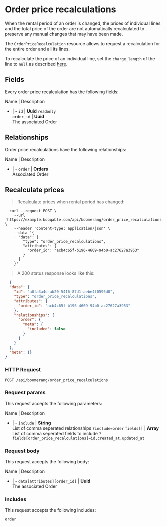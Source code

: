 # Order price recalculations

When the rental period of an order is changed, the prices of individual lines
and the total price of the order are not automatically recalculated to preserve
any manual changes that may have been made.

The `OrderPriceRecalculation` resource allows to request a recalculation for the
entire order and all its lines.

To recalculate the price of an individual line, set the `charge_length` of the
line to `null` as described [here](#lines-fields).

## Fields
Every order price recalculation has the following fields:

Name | Description
- | -
`id` | **Uuid** `readonly`<br>
`order_id` | **Uuid** <br>The associated Order


## Relationships
Order price recalculations have the following relationships:

Name | Description
- | -
`order` | **Orders**<br>Associated Order


## Recalculate prices



> Recalculate prices when rental period has changed:

```shell
  curl --request POST \
    --url 'https://example.booqable.com/api/boomerang/order_price_recalculations' \
    --header 'content-type: application/json' \
    --data '{
      "data": {
        "type": "order_price_recalculations",
        "attributes": {
          "order_id": "acb4c65f-b196-4609-94b0-ac27627a3953"
        }
      }
    }'
```

> A 200 status response looks like this:

```json
  {
  "data": {
    "id": "a0fa3a4d-ab20-5416-87d1-aebe4f0596d8",
    "type": "order_price_recalculations",
    "attributes": {
      "order_id": "acb4c65f-b196-4609-94b0-ac27627a3953"
    },
    "relationships": {
      "order": {
        "meta": {
          "included": false
        }
      }
    }
  },
  "meta": {}
}
```

### HTTP Request

`POST /api/boomerang/order_price_recalculations`

### Request params

This request accepts the following parameters:

Name | Description
- | -
`include` | **String** <br>List of comma seperated relationships `?include=order`
`fields[]` | **Array** <br>List of comma seperated fields to include `?fields[order_price_recalculations]=id,created_at,updated_at`


### Request body

This request accepts the following body:

Name | Description
- | -
`data[attributes][order_id]` | **Uuid** <br>The associated Order


### Includes

This request accepts the following includes:

`order`





